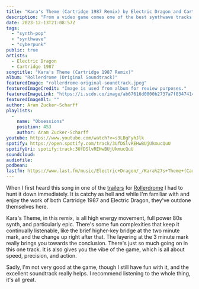```yaml
---
title: "Kara's Theme (Cartridge 1987 Remix) by Electric Dragon and Cartridge 1987"
description: "From a video game comes one of the best synthwave tracks I've heard in a while."
date: 2023-12-13T21:08:57Z
tags:
  - "synth-pop"
  - "synthwave"
  - "cyberpunk"
public: true
artists:
  - Electric Dragon
  - Cartridge 1987
songtitle: "Kara's Theme (Cartridge 1987 Remix)"
album: "Rollerdrome (Original Soundtrack)"
featuredImage: "rollerdrome-original-soundtrack.jpeg"
featuredImageCredit: "Image is used from album for review purposes."
featuredImageLink: "https://i.scdn.co/image/ab67616d0000b2737a7f8347414a2406e309b4a7"
featuredImageAlt: ""
author: Aram Zucker-Scharff
playlists:
  -
    name: "Obsessions"
    position: 453
    author: Aram Zucker-Scharff
youtube: https://www.youtube.com/watch?v=s3LBgFyhJlk
spotify: https://open.spotify.com/track/3UfDSlvREHwBUjUkmucQuU
spotifyUri: spotify:track:3UfDSlvREHwBUjUkmucQuU
soundcloud:
audiofile:
podbean:
lastfm: https://www.last.fm/music/Electric+Dragon/_/Kara%27s+Theme+(Cartridge+1987+Remix)
---
```


When I first heard this song in one of the [trailers](https://www.youtube.com/watch?v=2mns9HMvREA) for [Rollerdrome](https://store.privatedivision.com/game/rollerdrome) I had to hunt it down immediately. It is catchy as hell and while I'm familiar with and enjoy the work of both Cartridge 1987 and Electric Dragon, they've outdone themselves here. 
		
Kara's Theme, in this remix, is all high energy movement, full power 80s synth, and particularly epic. There's some fun complexities that keep it continually listenable, like the brief higher-key bridge at the two minute mark, and the change up right after that. The layering at the 3 minute mark really brings you towards the conclusion. There's just so much going on in this one track. It is also gives you the vibe of the game, which is all about speed, precision, and action. 

Sadly, I'm not very good at the game, though I still have fun with it, and the excellent soundtrack really helps. I recommend listening to the whole thing, it's all great. 
